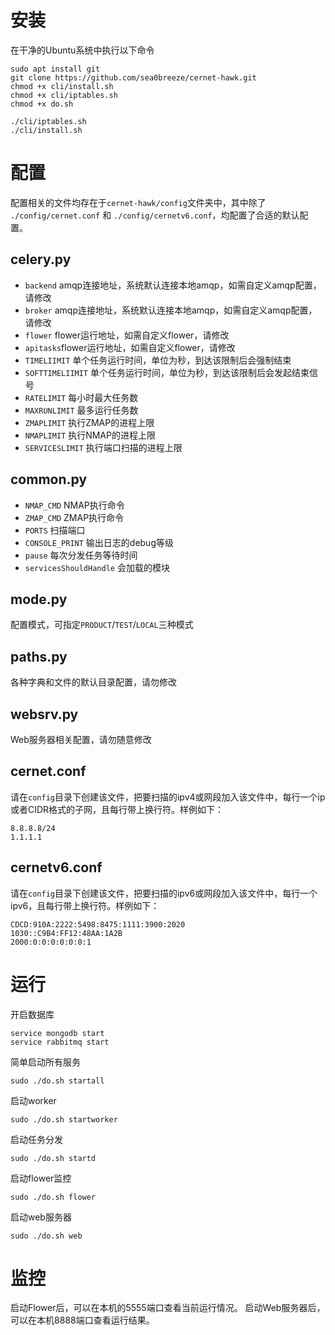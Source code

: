 # 安装

在干净的Ubuntu系统中执行以下命令

```shell
sudo apt install git
git clone https://github.com/sea0breeze/cernet-hawk.git
chmod +x cli/install.sh
chmod +x cli/iptables.sh
chmod +x do.sh

./cli/iptables.sh
./cli/install.sh
```

# 配置

配置相关的文件均存在于``cernet-hawk/config``文件夹中，其中除了 ``./config/cernet.conf`` 和 ``./config/cernetv6.conf``，均配置了合适的默认配置。

## celery.py

- ``backend`` amqp连接地址，系统默认连接本地amqp，如需自定义amqp配置，请修改
- ``broker`` amqp连接地址，系统默认连接本地amqp，如需自定义amqp配置，请修改
- ``flower`` flower运行地址，如需自定义flower，请修改
- ``apitasks``flower运行地址，如需自定义flower，请修改
- ``TIMELIIMIT`` 单个任务运行时间，单位为秒，到达该限制后会强制结束
- ``SOFTTIMELIIMIT``  单个任务运行时间，单位为秒，到达该限制后会发起结束信号
- ``RATELIMIT`` 每小时最大任务数
- ``MAXRUNLIMIT`` 最多运行任务数
- ``ZMAPLIMIT`` 执行ZMAP的进程上限
- ``NMAPLIMIT`` 执行NMAP的进程上限
- ``SERVICESLIMIT`` 执行端口扫描的进程上限

## common.py

- ``NMAP_CMD`` NMAP执行命令
- ``ZMAP_CMD`` ZMAP执行命令
- ``PORTS`` 扫描端口
- ``CONSOLE_PRINT`` 输出日志的debug等级
- ``pause`` 每次分发任务等待时间
- ``servicesShouldHandle`` 会加载的模块

## mode.py

配置模式，可指定``PRODUCT``/``TEST``/``LOCAL``三种模式

## paths.py

各种字典和文件的默认目录配置，请勿修改

## websrv.py

Web服务器相关配置，请勿随意修改

## cernet.conf

请在``config``目录下创建该文件，把要扫描的ipv4或网段加入该文件中，每行一个ip或者CIDR格式的子网，且每行带上换行符。样例如下：

```
8.8.8.8/24
1.1.1.1
```

## cernetv6.conf

请在``config``目录下创建该文件，把要扫描的ipv6或网段加入该文件中，每行一个ipv6，且每行带上换行符。样例如下：

```
CDCD:910A:2222:5498:8475:1111:3900:2020
1030::C9B4:FF12:48AA:1A2B
2000:0:0:0:0:0:0:1
```

# 运行

开启数据库

```
service mongodb start
service rabbitmq start
```

简单启动所有服务

```
sudo ./do.sh startall
```

启动worker

```
sudo ./do.sh startworker
```

启动任务分发

```
sudo ./do.sh startd
```

启动flower监控

```
sudo ./do.sh flower
```

启动web服务器

```
sudo ./do.sh web
```

# 监控

启动Flower后，可以在本机的5555端口查看当前运行情况。
启动Web服务器后，可以在本机8888端口查看运行结果。
